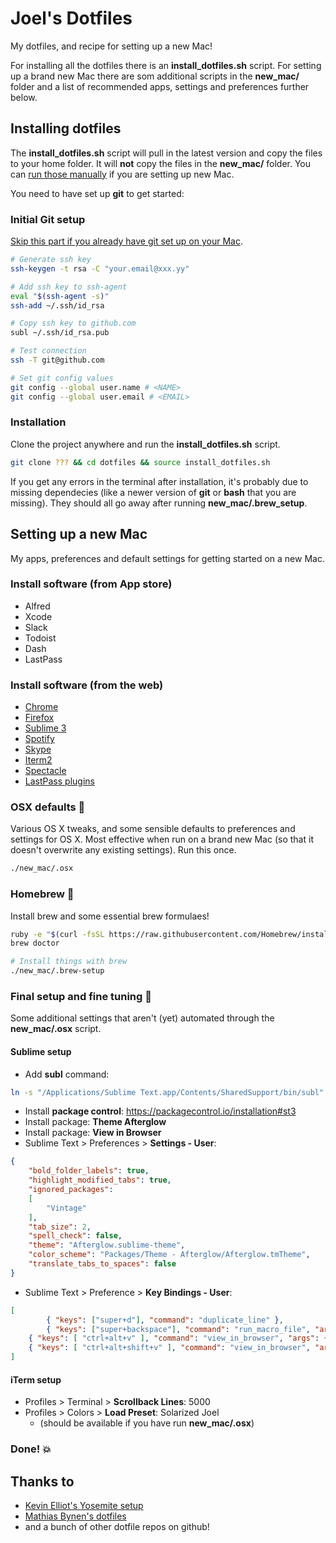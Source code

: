 # Joel's Dotfiles

My dotfiles, and recipe for setting up a new Mac!

For installing all the dotfiles there is an **install_dotfiles.sh** script. For setting up a brand new Mac there are som additional scripts in the **new_mac/** folder and a list of recommended apps, settings and preferences further below.

## Installing dotfiles

The **install_dotfiles.sh** script will pull in the latest version and copy the files to your home folder. It will **not** copy the files in the **new_mac/** folder. You can [run those manually](#osx-defaults-floppy_disk) if you are setting up new Mac.

You need to have set up **git** to get started:

### Initial Git setup

[Skip this part if you already have git set up on your Mac](#installation).

```bash
# Generate ssh key
ssh-keygen -t rsa -C "your.email@xxx.yy"

# Add ssh key to ssh-agent
eval "$(ssh-agent -s)"
ssh-add ~/.ssh/id_rsa

# Copy ssh key to github.com
subl ~/.ssh/id_rsa.pub

# Test connection
ssh -T git@github.com

# Set git config values
git config --global user.name # <NAME>
git config --global user.email # <EMAIL>
```

### Installation

Clone the project anywhere and run the **install_dotfiles.sh** script.

```bash
git clone ??? && cd dotfiles && source install_dotfiles.sh
```
If you get any errors in the terminal after installation, it's probably due to missing dependecies (like a newer version of **git** or **bash** that you are missing). They should all go away after running **new_mac/.brew_setup**.


## Setting up a new Mac
My apps, preferences and default settings for getting started on a new Mac.

### Install software (from App store)
- Alfred
- Xcode
- Slack
- Todoist
- Dash
- LastPass


### Install software (from the web)
- [Chrome](http://www.google.com/chrome/)
- [Firefox](https://www.mozilla.org/en-US/firefox)
- [Sublime 3](http://www.sublimetext.com/3)
- [Spotify](https://www.spotify.com/no/download/mac/)
- [Skype](http://www.skype.com/en/download-skype/skype-for-computer/)
- [Iterm2](https://www.iterm2.com/)
- [Spectacle](http://spectacleapp.com/)
- [LastPass plugins](https://lastpass.com/misc_download2.php)



### OSX defaults :floppy_disk:
Various OS X tweaks, and some sensible defaults to preferences and settings for OS X. Most effective when run on a brand new Mac (so that it doesn't overwrite any existing settings). Run this once.

```bash
./new_mac/.osx
```

### Homebrew :beer:
Install brew and some essential brew formulaes!

```bash
ruby -e "$(curl -fsSL https://raw.githubusercontent.com/Homebrew/install/master/install)"	
brew doctor

# Install things with brew
./new_mac/.brew-setup

```

### Final setup and fine tuning :wrench:
Some additional settings that aren't (yet) automated through the **new_mac/.osx** script.

#### Sublime setup
- Add **subl** command:

```bash
ln -s "/Applications/Sublime Text.app/Contents/SharedSupport/bin/subl" /usr/local/bin/subl
```
- Install **package control**: https://packagecontrol.io/installation#st3
- Install package: **Theme Afterglow**
- Install package: **View in Browser**
- Sublime Text > Preferences > **Settings - User**:

```json
{
	"bold_folder_labels": true,
	"highlight_modified_tabs": true,
	"ignored_packages":
	[
		"Vintage"
	],
	"tab_size": 2,
	"spell_check": false,
	"theme": "Afterglow.sublime-theme",
	"color_scheme": "Packages/Theme - Afterglow/Afterglow.tmTheme",
	"translate_tabs_to_spaces": false
}
```

- Sublime Text > Preference > **Key Bindings - User**:

```json
[
		{ "keys": ["super+d"], "command": "duplicate_line" },
		{ "keys": ["super+backspace"], "command": "run_macro_file", "args": {"file": "res://Packages/Default/Delete Line.sublime-macro"} },
    { "keys": [ "ctrl+alt+v" ], "command": "view_in_browser", "args": { "browser": "chrome" } },
    { "keys": [ "ctrl+alt+shift+v" ], "command": "view_in_browser", "args": { "browser": "firefox" } }
]
```

#### iTerm setup
- Profiles > Terminal > **Scrollback Lines**: 5000
- Profiles > Colors > **Load Preset**: Solarized Joel
  - (should be available if you have run **new_mac/.osx**)


### Done! :boom:

## Thanks to
- [Kevin Elliot's Yosemite setup](https://gist.github.com/kevinelliott/0726211d17020a6abc1f)
- [Mathias Bynen's dotfiles](https://github.com/mathiasbynens/dotfiles)
- and a bunch of other dotfile repos on github!

